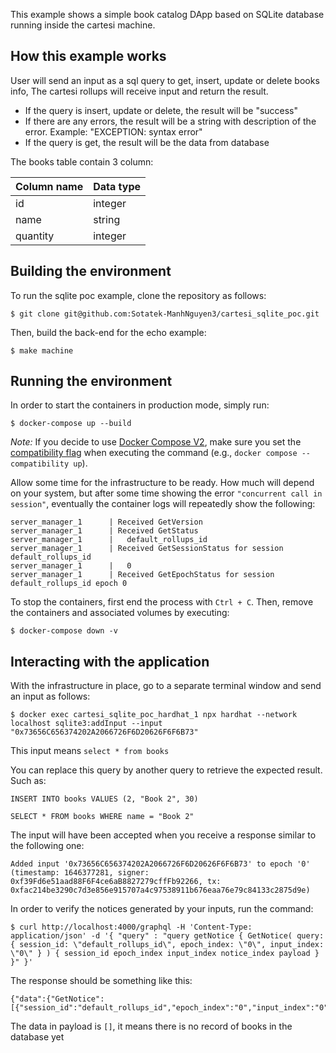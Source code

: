 This example shows a simple book catalog DApp based on SQLite database running inside the cartesi machine.

## How this example works
User will send an input as a sql query to get, insert, update or delete books info, The cartesi rollups will receive input and return the result.

- If the query is insert, update or delete, the result will be "success"
- If there are any errors, the result will be a string with description of the error. Example: "EXCEPTION: syntax error"
- If the query is get, the result will be the data from database

The books table contain 3 column:

| Column name | Data type |
|-------------|-----------|
| id          | integer   |
| name        | string    |
| quantity    | integer   |

## Building the environment

To run the sqlite poc example, clone the repository as follows:

```shell
$ git clone git@github.com:Sotatek-ManhNguyen3/cartesi_sqlite_poc.git
```

Then, build the back-end for the echo example:

```shell
$ make machine
```

## Running the environment

In order to start the containers in production mode, simply run:

```shell
$ docker-compose up --build
```

_Note:_ If you decide to use [Docker Compose V2](https://docs.docker.com/compose/cli-command/), make sure you set the [compatibility flag](https://docs.docker.com/compose/cli-command-compatibility/) when executing the command (e.g., `docker compose --compatibility up`).

Allow some time for the infrastructure to be ready.
How much will depend on your system, but after some time showing the error `"concurrent call in session"`, eventually the container logs will repeatedly show the following:

```shell
server_manager_1      | Received GetVersion
server_manager_1      | Received GetStatus
server_manager_1      |   default_rollups_id
server_manager_1      | Received GetSessionStatus for session default_rollups_id
server_manager_1      |   0
server_manager_1      | Received GetEpochStatus for session default_rollups_id epoch 0
```

To stop the containers, first end the process with `Ctrl + C`.
Then, remove the containers and associated volumes by executing:

```shell
$ docker-compose down -v
```

## Interacting with the application

With the infrastructure in place, go to a separate terminal window and send an input as follows:

```shell
$ docker exec cartesi_sqlite_poc_hardhat_1 npx hardhat --network localhost sqlite3:addInput --input "0x73656C656374202A2066726F6D20626F6F6B73"
```
This input means `select * from books`

You can replace this query by another query to retrieve the expected result. Such as:

`INSERT INTO books VALUES (2, "Book 2", 30)`

`SELECT * FROM books WHERE name = "Book 2"`

The input will have been accepted when you receive a response similar to the following one:

```shell
Added input '0x73656C656374202A2066726F6D20626F6F6B73' to epoch '0' (timestamp: 1646377281, signer: 0xf39Fd6e51aad88F6F4ce6aB8827279cffFb92266, tx: 0xfac214be3290c7d3e856e915707a4c97538911b676eaa76e79c84133c2875d9e)
```

In order to verify the notices generated by your inputs, run the command:

```shell
$ curl http://localhost:4000/graphql -H 'Content-Type: application/json' -d '{ "query" : "query getNotice { GetNotice( query: { session_id: \"default_rollups_id\", epoch_index: \"0\", input_index: \"0\" } ) { session_id epoch_index input_index notice_index payload } }" }'
```

The response should be something like this:

```shell
{"data":{"GetNotice":[{"session_id":"default_rollups_id","epoch_index":"0","input_index":"0","notice_index":"0","payload":"5b5d"}]}}
```
The data in payload is `[]`, it means there is no record of books in the database yet
